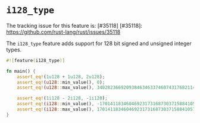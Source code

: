 # `i128_type`

The tracking issue for this feature is: [#35118]
[#35118]: https://github.com/rust-lang/rust/issues/35118

The `i128_type` feature adds support for 128 bit signed and unsigned integer
types.

```rust
#![feature(i128_type)]

fn main() {
    assert_eq!(1u128 + 1u128, 2u128);
    assert_eq!(u128::min_value(), 0);
    assert_eq!(u128::max_value(), 340282366920938463463374607431768211455);

    assert_eq!(1i128 - 2i128, -1i128);
    assert_eq!(i128::min_value(), -170141183460469231731687303715884105728);
    assert_eq!(i128::max_value(), 170141183460469231731687303715884105727);
}
```

